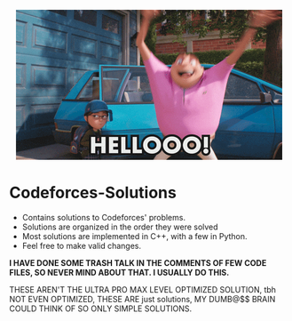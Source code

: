 <p align="center">
  <img src="https://github.com/vatsanant/Codeforces-Solutions/blob/main/giphy.gif" alt="animated" />
</p>

# Codeforces-Solutions
- Contains solutions to Codeforces' problems.
- Solutions are organized in the order they were solved
- Most solutions are implemented in C++, with a few in Python.
- Feel free to make valid changes.

**I HAVE DONE SOME TRASH TALK IN THE COMMENTS OF FEW CODE FILES, SO NEVER MIND ABOUT THAT. I USUALLY DO THIS.**

THESE AREN'T THE ULTRA PRO MAX LEVEL OPTIMIZED SOLUTION, tbh NOT EVEN OPTIMIZED, THESE ARE just solutions,
MY DUMB@$$ BRAIN COULD THINK OF SO ONLY SIMPLE SOLUTIONS.

